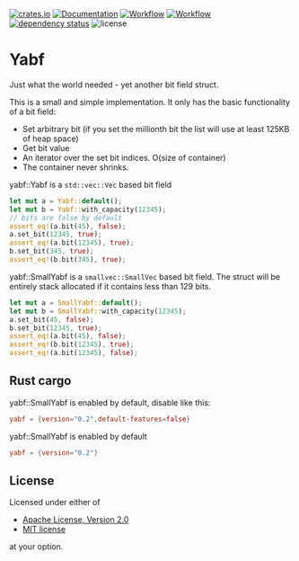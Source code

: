 [![crates.io](https://img.shields.io/crates/v/yabf.svg)](https://crates.io/crates/yabf)
[![Documentation](https://docs.rs/yabf/badge.svg)](https://docs.rs/yabf)
[![Workflow](https://github.com/eadf/yabf.rs/workflows/Rust/badge.svg)](https://github.com/eadf/yabf.rs/workflows/Rust/badge.svg)
[![Workflow](https://github.com/eadf/yabf.rs/workflows/Clippy/badge.svg)](https://github.com/eadf/yabf.rs/workflows/Clippy/badge.svg)
[![dependency status](https://deps.rs/crate/yabf/0.2.0/status.svg)](https://deps.rs/crate/yabf/0.2.0)
![license](https://img.shields.io/crates/l/yabf)

# Yabf
Just what the world needed - yet another bit field struct.

This is a small and simple implementation. It only has the basic functionality of a bit field:
 * Set arbitrary bit (if you set the millionth bit the list will use at least 125KB of heap space) 
 * Get bit value 
 * An iterator over the set bit indices. O(size of container)
 * The container never shrinks.

yabf::Yabf is a `std::vec::Vec` based bit field
```rust
let mut a = Yabf::default();
let mut b = Yabf::with_capacity(12345);
// bits are false by default
assert_eq!(a.bit(45), false);
a.set_bit(12345, true);
assert_eq!(a.bit(12345), true);
b.set_bit(345, true);
assert_eq!(b.bit(345), true);
```

yabf::SmallYabf is a `smallvec::SmallVec` based bit field. The struct will be entirely
stack allocated if it contains less than 129 bits.
```rust
let mut a = SmallYabf::default();
let mut b = SmallYabf::with_capacity(12345);
a.set_bit(45, false);
b.set_bit(12345, true);
assert_eq!(a.bit(45), false);
assert_eq!(b.bit(12345), true);
assert_eq!(a.bit(12345), false);
```

## Rust cargo
yabf::SmallYabf is enabled by default, disable like this:
```toml
yabf = {version="0.2",default-features=false}
```
yabf::SmallYabf is enabled by default
```toml
yabf = {version="0.2"}
```


## License

Licensed under either of

* [Apache License, Version 2.0](http://www.apache.org/licenses/LICENSE-2.0)
* [MIT license](http://opensource.org/licenses/MIT)

at your option.

